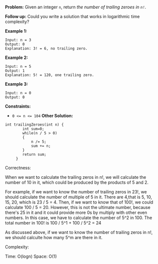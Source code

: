 **Problem:**
Given an integer `n`, return *the number of trailing zeroes in `n!`*.

**Follow up:** Could you write a solution that works in logarithmic time complexity?

 

**Example 1:**

```
Input: n = 3
Output: 0
Explanation: 3! = 6, no trailing zero.
```

**Example 2:**

```
Input: n = 5
Output: 1
Explanation: 5! = 120, one trailing zero.
```

**Example 3:**

```
Input: n = 0
Output: 0
```

 

**Constraints:**

- `0 <= n <= 104`
**Other Solution:**
```
int trailingZeroes(int n) {
        int sum=0;
        while(n / 5 > 0)
        {
            n /= 5;
            sum += n;
        }
        return sum;
     }
```
Correctness:

When we want to calculate the trailing zeros in n!, we will calculate the number of 10 in it, which could be produced by the products of 5 and 2. 

For example, if we want to know the number of trailing zeros in 23!, we should calculate the number of multiple of 5 in it. There are 4,that is 5, 10, 15, 20, which is 23 / 5 = 4. Then, if we want to know that of 100!,  we could calculate 100 / 5 = 20. However, this is not the ultimate number, because there's 25 in it and it could provide more 0s by multiply with other even numbers. In this case, we have to calculate the number of 5^2 in 100. The total number in 100! is 100 / 5^1 + 100 / 5^2 = 24

As discussed above, if we want to know the number of trailing zeros in n!, we should calculte how many 5^m are there in it.

Complexity:

Time: O(logn)
Space: O(1)